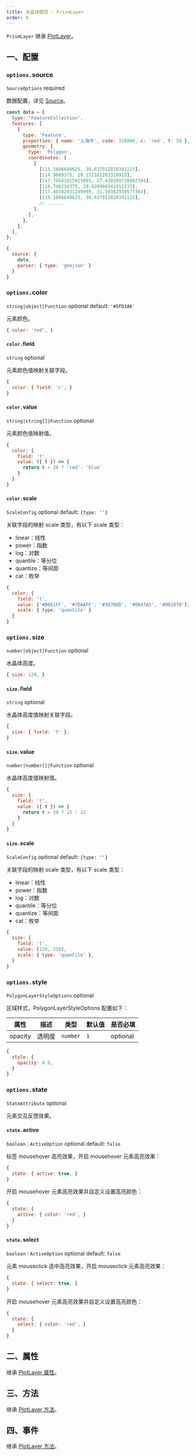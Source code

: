 ```yaml
---
title: 水晶体图层 - PrismLayer
order: 9
---
```


`PrismLayer` 继承 [PlotLayer](/zh/docs/map-api/layers/plot-layer)。

## 一、配置

### `options.`source

`SourceOptions` required

数据配置，详见 [Source](/zh/docs/map-api/source)。

```js
const data = {
  type: 'FeatureCollection',
  features: [
    {
      type: 'Feature',
      properties: { name: '上海市', code: 310000, c: 'red', t: 20 },
      geometry: {
        type: 'Polygon',
        coordinates: [
          [
            [115.1806640625, 30.637912028341123],
            [114.9609375, 29.152161283318915],
            [117.79541015625001, 27.430289738862594],
            [118.740234375, 29.420460341013133],
            [117.46582031249999, 31.50362930577303],
            [115.1806640625, 30.637912028341123],
            // ......
          ],
        ],
      },
    },
  ],
};
```

```js
{
  source: {
    data,
    parser: { type: 'geojson' }
  }
}
```


### `options.`color

`string|object|Function` optional default: `'#5FD3A6'`

元素颜色。

```js
{ color: 'red', }
```

#### `color.`field

`string` optional

元素颜色值映射关联字段。

```js
{
  color: { field: 'c', }
}
```

#### `color.`value

`string|string[]|Function` optional

元素颜色值映射值。

```js
{
  color: {
    field: 't',
    value: ({ t }) => {
      return t > 20 ? 'red': 'blue'
    }
  }
}
```

#### `color.`scale

`ScaleConfig` optional default: `{type: ''}`

关联字段的映射 scale 类型，有以下 scale 类型：

*   linear：线性
*   power：指数
*   log：对数
*   quantile：等分位
*   quantize：等间距
*   cat：枚举


```js
{
  color: {
    field: 't',
    value: ['#B8E1FF', '#7DAAFF', '#3D76DD', '#0047A5', '#001D70'],
    scale: { type: 'quantile' }
  }
}
```


### `options.`size

`number|object|Function` optional

水晶体高度。

```js
{ size: 120, }
```

#### `size.`field

`string` optional

水晶体高度值映射关联字段。

```js
{
  size: { field: 't' },
}
```

#### `size.`value

`number|number[]|Function` optional

水晶体高度值映射值。

```js
{
  size: {
    field: 't',
    value: ({ t }) => {
      return t > 20 ? 15 : 12
    }
  }
}
```

#### `size.`scale

`ScaleConfig` optional default: `{type: ''}`

关联字段的映射 scale 类型，有以下 scale 类型：

*   linear：线性
*   power：指数
*   log：对数
*   quantile：等分位
*   quantize：等间距
*   cat：枚举


```js
{
  size: {
    field: 't',
    value: [120, 250],
    scale: { type: 'quantile' },
  }
}
```

### `options.`style

`PolygonLayerStyleOptions` optional

区域样式，PolygonLayerStyleOptions 配置如下：

| 属性    | 描述   | 类型     | 默认值 | 是否必填 |
| ------- | ------ | -------- | ------ | -------- |
| opacity | 透明度 | `number` | `1`    | optional |

```js
{
  style: {
    opacity: 0.8,
  }
}
```

### `options.`state

`StateAttribute` optional

元素交互反馈效果。

#### `state.`active

`boolean｜ActiveOption` optional default: `false`

标签 mousehover 高亮效果，开启 mousehover 元素高亮效果：

```js
{
  state: { active: true, }
}
```

开启 mousehover 元素高亮效果并自定义设置高亮颜色：

```js
{
  state: {
    active: { color: 'red', }
  }
}
```

#### `state.`select

`boolean｜ActiveOption` optional default: `false`

元素 mouseclick 选中高亮效果，开启 mouseclick 元素高亮效果：

```js
{
  state: { select: true, }
}
```

开启 mousehover 元素高亮效果并自定义设置高亮颜色：

```js
{
  state: {
    select: { color: 'red', }
  }
}
```


## 二、属性

继承 [PlotLayer 属性](/zh/docs/map-api/layers/plot-layer#二、属性)。

## 三、方法

继承 [PlotLayer 方法](/zh/docs/map-api/layers/plot-layer#三、方法)。

## 四、事件

继承 [PlotLayer 方法](/zh/docs/map-api/layers/plot-layer#四、事件)。
